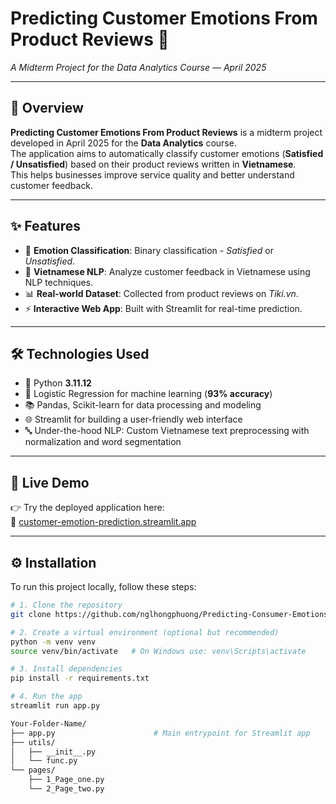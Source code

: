 # Predicting Customer Emotions From Product Reviews 💬
*A Midterm Project for the Data Analytics Course — April 2025*

---

## 📖 Overview
**Predicting Customer Emotions From Product Reviews** is a midterm project developed in April 2025 for the **Data Analytics** course.  
The application aims to automatically classify customer emotions (**Satisfied / Unsatisfied**) based on their product reviews written in **Vietnamese**.  
This helps businesses improve service quality and better understand customer feedback.

---

## ✨ Features
- 🎯 **Emotion Classification**: Binary classification - *Satisfied* or *Unsatisfied*.  
- 📝 **Vietnamese NLP**: Analyze customer feedback in Vietnamese using NLP techniques.  
- 📊 **Real-world Dataset**: Collected from product reviews on *Tiki.vn*.  
- ⚡ **Interactive Web App**: Built with Streamlit for real-time prediction.  

---

## 🛠 Technologies Used
- 🐍 Python **3.11.12**  
- 🤖 Logistic Regression for machine learning (**93% accuracy**)  
- 📚 Pandas, Scikit-learn for data processing and modeling  
- 🌐 Streamlit for building a user-friendly web interface  
- 🔤 Under-the-hood NLP: Custom Vietnamese text preprocessing with normalization and word segmentation  

---

## 🚀 Live Demo
👉 Try the deployed application here:  
🔗 [customer-emotion-prediction.streamlit.app](https://customer-emotion-prediction.streamlit.app/)

---

## ⚙ Installation
To run this project locally, follow these steps:

```bash
# 1. Clone the repository
git clone https://github.com/nglhongphuong/Predicting-Consumer-Emotions-from-Product-Reviews.git

# 2. Create a virtual environment (optional but recommended)
python -m venv venv
source venv/bin/activate   # On Windows use: venv\Scripts\activate

# 3. Install dependencies
pip install -r requirements.txt

# 4. Run the app
streamlit run app.py

Your-Folder-Name/
├── app.py                      # Main entrypoint for Streamlit app
├── utils/
│   ├── __init__.py
│   └── func.py
└── pages/
    ├── 1_Page_one.py
    └── 2_Page_two.py


